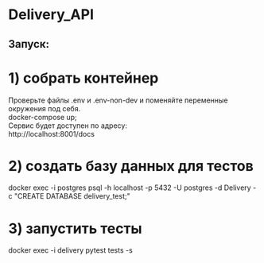 # Delivery_API
## Запуск:
# 1) собрать контейнер
Проверьте файлы .env и .env-non-dev и поменяйте переменные окружения под себя.     
docker-compose up;  
Сервис будет доступен по адресу:  
http://localhost:8001/docs

# 2) создать базу данных для тестов
docker exec -i postgres psql -h localhost -p 5432 -U postgres -d Delivery -c "CREATE DATABASE delivery_test;"  

# 3) запустить тесты
docker exec -i delivery pytest tests -s  
